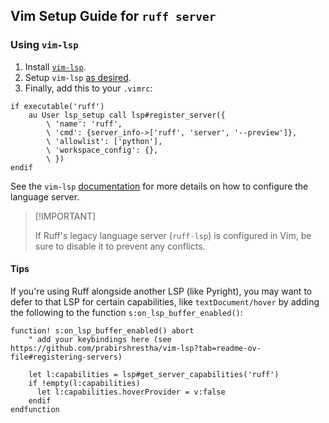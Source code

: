 ## Vim Setup Guide for `ruff server`

### Using `vim-lsp`

1. Install [`vim-lsp`](https://github.com/prabirshrestha/vim-lsp).
1. Setup `vim-lsp` [as desired](https://github.com/prabirshrestha/vim-lsp?tab=readme-ov-file#registering-servers).
1. Finally, add this to your `.vimrc`:

```vim
if executable('ruff')
    au User lsp_setup call lsp#register_server({
        \ 'name': 'ruff',
        \ 'cmd': {server_info->['ruff', 'server', '--preview']},
        \ 'allowlist': ['python'],
        \ 'workspace_config': {},
        \ })
endif
```

See the `vim-lsp` [documentation](https://github.com/prabirshrestha/vim-lsp/blob/master/doc/vim-lsp.txt) for more
details on how to configure the language server.

> \[!IMPORTANT\]
>
> If Ruff's legacy language server (`ruff-lsp`) is configured in Vim, be sure to disable it to prevent any conflicts.

#### Tips

If you're using Ruff alongside another LSP (like Pyright), you may want to defer to that LSP for certain capabilities,
like `textDocument/hover` by adding the following to the function `s:on_lsp_buffer_enabled()`:

```vim
function! s:on_lsp_buffer_enabled() abort
    " add your keybindings here (see https://github.com/prabirshrestha/vim-lsp?tab=readme-ov-file#registering-servers)

    let l:capabilities = lsp#get_server_capabilities('ruff')
    if !empty(l:capabilities)
      let l:capabilities.hoverProvider = v:false
    endif
endfunction
```
